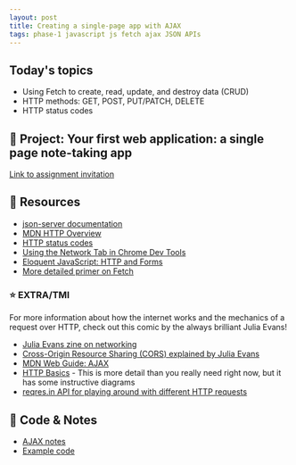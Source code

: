 ```yaml
---
layout: post
title: Creating a single-page app with AJAX
tags: phase-1 javascript js fetch ajax JSON APIs
---
```


## Today's topics

- Using Fetch to create, read, update, and destroy data (CRUD)
- HTTP methods: GET, POST, PUT/PATCH, DELETE
- HTTP status codes

## 🎯 Project: Your first web application: a single page note-taking app

[Link to assignment invitation](https://classroom.github.com/a/wWe6cjam)

## 🔖 Resources

- [json-server documentation](https://github.com/typicode/json-server#getting-started)
- [MDN HTTP Overview](https://developer.mozilla.org/en-US/docs/Web/HTTP/Overview)
- [HTTP status codes](https://httpstatuses.com/)
- [Using the Network Tab in Chrome Dev Tools](https://developers.google.com/web/tools/chrome-devtools/network)
- [Eloquent JavaScript: HTTP and Forms](https://eloquentjavascript.net/18_http.html)
- [More detailed primer on Fetch](https://alligator.io/js/fetch-api/)

### ⭐️ EXTRA/TMI

For more information about how the internet works and the mechanics of a request over HTTP, check out this comic by the always brilliant Julia Evans!

- [Julia Evans zine on networking](https://jvns.ca/networking-zine.pdf)
- [Cross-Origin Resource Sharing (CORS) explained by Julia Evans](https://twitter.com/b0rk/status/1162392625057583104)
- [MDN Web Guide: AJAX](https://developer.mozilla.org/en-US/docs/Web/Guide/AJAX)
- [HTTP Basics](https://www3.ntu.edu.sg/home/ehchua/programming/webprogramming/HTTP_Basics.html) - This is more detail than you really need right now, but it has some instructive diagrams
- [reqres.in API for playing around with different HTTP requests](https://reqres.in/)

## 🦉 Code & Notes

- [AJAX notes](https://github.com/momentum-team-8/notes/blob/main/ajax-http.md)
- [Example code](https://github.com/Momentum-Team-8/examples/tree/main/ajax-todo-app)

